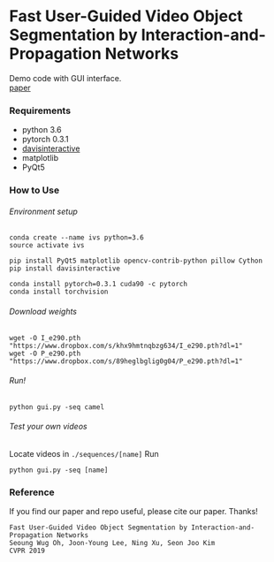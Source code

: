 # Fast User-Guided Video Object Segmentation by Interaction-and-Propagation Networks
Demo code with GUI interface.  
[paper](https://arxiv.org/abs/1904.09791)


### Requirements
- python 3.6
- pytorch 0.3.1
- [davisinteractive](https://github.com/albertomontesg/davis-interactive)
- matplotlib
- PyQt5

### How to Use
###### Environment setup
```
conda create --name ivs python=3.6
source activate ivs

pip install PyQt5 matplotlib opencv-contrib-python pillow Cython
pip install davisinteractive

conda install pytorch=0.3.1 cuda90 -c pytorch
conda install torchvision
```

###### Download weights
```
wget -O I_e290.pth "https://www.dropbox.com/s/khx9hmtnqbzg634/I_e290.pth?dl=1"
wget -O P_e290.pth "https://www.dropbox.com/s/89heglbglig0g04/P_e290.pth?dl=1"
```

###### Run!
``` 
python gui.py -seq camel 
```

###### Test your own videos
Locate videos in ```./sequences/[name]```
Run 
``` 
python gui.py -seq [name]
```


### Reference 
If you find our paper and repo useful, please cite our paper. Thanks!
``` 
Fast User-Guided Video Object Segmentation by Interaction-and-Propagation Networks
Seoung Wug Oh, Joon-Young Lee, Ning Xu, Seon Joo Kim
CVPR 2019
```
